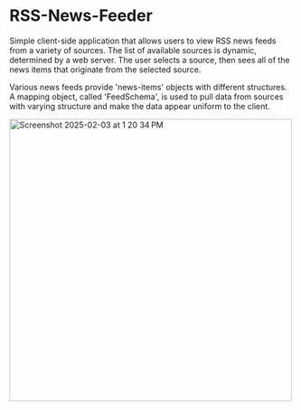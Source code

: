 # RSS-News-Feeder
Simple client-side application that allows users to view RSS news feeds from a variety of sources. The list of available sources is dynamic, determined by a web server. The user selects a source, then sees all of the news items that originate from the selected source.

Various news feeds provide 'news-items' objects with different structures. A mapping object, called 'FeedSchema', is used to pull data from sources with varying structure and make the data appear uniform to the client. 

<img width="500" alt="Screenshot 2025-02-03 at 1 20 34 PM" src="https://github.com/user-attachments/assets/901dddbe-e315-4b85-b01a-844e5891ee91" />
